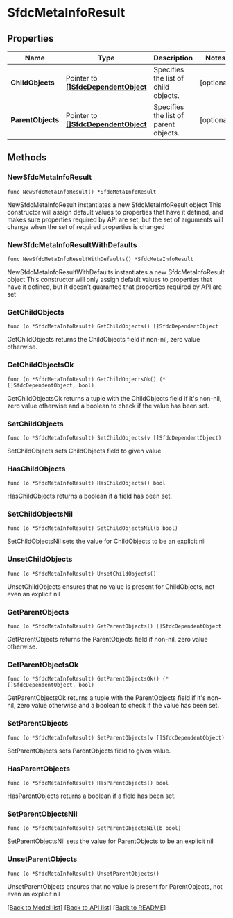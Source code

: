 # SfdcMetaInfoResult

## Properties

Name | Type | Description | Notes
------------ | ------------- | ------------- | -------------
**ChildObjects** | Pointer to [**[]SfdcDependentObject**](SfdcDependentObject.md) | Specifies the list of child objects. | [optional] 
**ParentObjects** | Pointer to [**[]SfdcDependentObject**](SfdcDependentObject.md) | Specifies the list of parent objects. | [optional] 

## Methods

### NewSfdcMetaInfoResult

`func NewSfdcMetaInfoResult() *SfdcMetaInfoResult`

NewSfdcMetaInfoResult instantiates a new SfdcMetaInfoResult object
This constructor will assign default values to properties that have it defined,
and makes sure properties required by API are set, but the set of arguments
will change when the set of required properties is changed

### NewSfdcMetaInfoResultWithDefaults

`func NewSfdcMetaInfoResultWithDefaults() *SfdcMetaInfoResult`

NewSfdcMetaInfoResultWithDefaults instantiates a new SfdcMetaInfoResult object
This constructor will only assign default values to properties that have it defined,
but it doesn't guarantee that properties required by API are set

### GetChildObjects

`func (o *SfdcMetaInfoResult) GetChildObjects() []SfdcDependentObject`

GetChildObjects returns the ChildObjects field if non-nil, zero value otherwise.

### GetChildObjectsOk

`func (o *SfdcMetaInfoResult) GetChildObjectsOk() (*[]SfdcDependentObject, bool)`

GetChildObjectsOk returns a tuple with the ChildObjects field if it's non-nil, zero value otherwise
and a boolean to check if the value has been set.

### SetChildObjects

`func (o *SfdcMetaInfoResult) SetChildObjects(v []SfdcDependentObject)`

SetChildObjects sets ChildObjects field to given value.

### HasChildObjects

`func (o *SfdcMetaInfoResult) HasChildObjects() bool`

HasChildObjects returns a boolean if a field has been set.

### SetChildObjectsNil

`func (o *SfdcMetaInfoResult) SetChildObjectsNil(b bool)`

 SetChildObjectsNil sets the value for ChildObjects to be an explicit nil

### UnsetChildObjects
`func (o *SfdcMetaInfoResult) UnsetChildObjects()`

UnsetChildObjects ensures that no value is present for ChildObjects, not even an explicit nil
### GetParentObjects

`func (o *SfdcMetaInfoResult) GetParentObjects() []SfdcDependentObject`

GetParentObjects returns the ParentObjects field if non-nil, zero value otherwise.

### GetParentObjectsOk

`func (o *SfdcMetaInfoResult) GetParentObjectsOk() (*[]SfdcDependentObject, bool)`

GetParentObjectsOk returns a tuple with the ParentObjects field if it's non-nil, zero value otherwise
and a boolean to check if the value has been set.

### SetParentObjects

`func (o *SfdcMetaInfoResult) SetParentObjects(v []SfdcDependentObject)`

SetParentObjects sets ParentObjects field to given value.

### HasParentObjects

`func (o *SfdcMetaInfoResult) HasParentObjects() bool`

HasParentObjects returns a boolean if a field has been set.

### SetParentObjectsNil

`func (o *SfdcMetaInfoResult) SetParentObjectsNil(b bool)`

 SetParentObjectsNil sets the value for ParentObjects to be an explicit nil

### UnsetParentObjects
`func (o *SfdcMetaInfoResult) UnsetParentObjects()`

UnsetParentObjects ensures that no value is present for ParentObjects, not even an explicit nil

[[Back to Model list]](../README.md#documentation-for-models) [[Back to API list]](../README.md#documentation-for-api-endpoints) [[Back to README]](../README.md)


